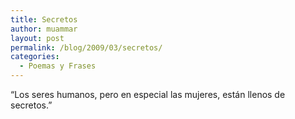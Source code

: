 ```yaml
---
title: Secretos
author: muammar
layout: post
permalink: /blog/2009/03/secretos/
categories:
  - Poemas y Frases
---
```

&#8220;Los seres humanos, pero en especial las mujeres, están llenos de secretos.&#8221;